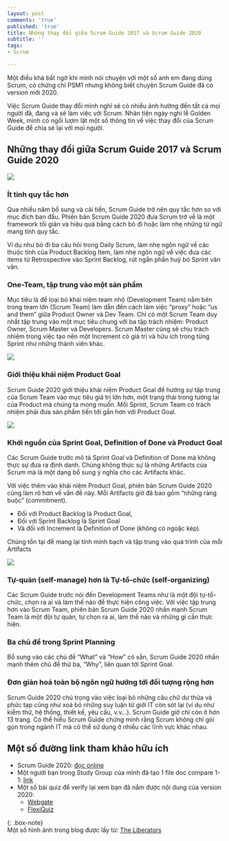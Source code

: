 ```yaml
---
layout: post
comments: 'true'
published: 'true'
title: Những thay đổi giữa Scrum Guide 2017 và Scrum Guide 2020
subtitle: ''
tags:
- Scrum

---
```

Một điều khá bất ngờ khi mình nói chuyện với một số anh em đang dùng Scrum, có chứng chỉ PSM1 nhưng không biết chuyện Scrum Guide đã có version mới 2020.

Việc Scrum Guide thay đổi mình nghĩ sẽ có nhiều ảnh hưởng đến tất cả mọi người đã, đang và sẽ làm việc với Scrum. Nhân tiện ngày nghỉ lễ Golden Week, mình có ngồi lượm lặt một số thông tin về việc thay đổi của Scrum Guide để chia sẻ lại với mọi người.

## Những thay đổi giữa Scrum Guide 2017 và Scrum Guide 2020

![](https://miro.medium.com/max/1000/1*kYOXMJpICIdUSnzLSiqKDQ.png)

### Ít tính quy tắc hơn

Qua nhiều năm bổ sung và cải tiến, Scrum Guide trở nên quy tắc hơn so với mục đích ban đầu. Phiên bản Scrum Guide 2020 đưa Scrum trở về là một framework tối giản và hiệu quả bằng cách bỏ đi hoặc làm nhẹ những từ ngữ mang tính quy tắc.

Ví dụ như bỏ đi ba câu hỏi trong Daily Scrum, làm nhẹ ngôn ngữ về các thuộc tính của Product Backlog Item, làm nhẹ ngôn ngữ về việc đưa các items từ Retrospective vào Sprint Backlog, rút ngắn phần huỷ bỏ Sprint vân vân.

### One-Team, tập trung vào một sản phẩm

Mục tiêu là để loại bỏ khái niệm team nhỏ (Development Team) nằm bên trong team lớn (Scrum Team) làm dẫn đến cách làm việc “proxy” hoặc “us and them” giữa Product Owner và Dev Team. Chỉ có một Scrum Team duy nhất tập trung vào một mục tiêu chung với ba tập trách nhiệm: Product Owner, Scrum Master và Developers. Scrum Master cũng sẽ chịu trách nhiệm trong việc tạo nên một Increment có giá trị và hữu ích trong từng Sprint như những thành viên khác.

![](https://miro.medium.com/max/2400/1*JacfqAFnZrviacOBV_q3Ug.jpeg)

### Giới thiệu khái niệm Product Goal

Scrum Guide 2020 giới thiệu khái niệm Product Goal để hướng sự tập trung của Scrum Team vào mục tiêu giá trị lớn hơn, một trạng thái trong tương lai của Product mà chúng ta mong muốn. Mỗi Sprint, Scrum Team có trách nhiệm phải đưa sản phẩm tiến tới gần hơn với Product Goal.

![](https://miro.medium.com/max/2400/1*sGj-OP0fcPHeWw9PjE67pA.jpeg)

### Khởi nguồn của Sprint Goal, Definition of Done và Product Goal

Các Scrum Guide trước mô tả Sprint Goal và Definition of Done mà không thực sự đưa ra định danh. Chúng không thực sự là những Artifacts của Scrum mà là một dạng bổ sung ý nghĩa cho các Artifacts khác.

Với việc thêm vào khái niệm Product Goal, phiên bản Scrum Guide 2020 cũng làm rõ hơn về vấn đề này. Mỗi Artifacts giờ đã bao gồm “những ràng buộc” (commitment).

* Đối với Product Backlog là Product Goal,
* Đối với Sprint Backlog là Sprint Goal
* Và đối với Increment là Definition of Done (không có ngoặc kép).

Chúng tồn tại để mang lại tính minh bạch và tập trung vào quá trình của mỗi Artifacts

![](https://miro.medium.com/max/2400/1*Bpi1QaXygXBwALAxS9hzNA.jpeg)

### Tự-quản (self-manage) hơn là Tự-tổ-chức (self-organizing)

Các Scrum Guide trước nói đến Development Teams như là một đội tự-tổ-chức, chọn ra ai và làm thế nào để thực hiện công việc. Với việc tập trung hơn vào Scrum Team, phiên bản Scrum Guide 2020 nhấn mạnh Scrum Team là một đội tự quản, tự chọn ra ai, làm thế nào và những gì cần thực hiện.

### Ba chủ đề trong Sprint Planning

Bổ sung vào các chủ đề “What” và “How” có sẵn, Scrum Guide 2020 nhấn mạnh thêm chủ đề thứ ba, “Why”, liên quan tới Sprint Goal.

### Đơn giản hoá toàn bộ ngôn ngữ hướng tới đối tượng rộng hơn

Scrum Guide 2020 chú trọng vào việc loại bỏ những câu chữ dư thừa và phức tạp cũng như xoá bỏ những suy luận từ giới IT còn sót lại (ví dụ như kiểm thử, hệ thống, thiết kế, yêu cầu, v.v…). Scrum Guide giờ chỉ còn ít hơn 13 trang. Có thể hiểu Scrum Guide chứng minh rằng Scrum không chỉ gói gọn trong ngành IT mà có thể sử dụng ở nhiều các lĩnh vực khác nhau.

## Một số đường link tham khảo hữu ích

* Scrum Guide 2020: [đọc online](https://scrumguides.org/scrum-guide.html "ScrumGuide")
* Một người bạn trong Study Group của mình đã tạo 1 file doc compare 1-1: [link](https://docs.google.com/document/d/1YzFcpmdoYKgUDXrBc1ZuUfYkVKGyFCK_jMXLrqg8mPM/edit)
* Một số bài quiz để verify lại xem bạn đã nắm được nội dung của version 2020:
  * [Webgate](https://www.notion.so/cuonghapvn/Scrum-Guide-2020-So-s-nh-Scrum-guide-2020-v-Scrum-guide-2017-c2a85a434682418cabba3aa47ee71166#5b4eb13056d747a89dff71c2a4d85908)
  * [FlexiQuiz](https://www.notion.so/cuonghapvn/Scrum-Guide-2020-So-s-nh-Scrum-guide-2020-v-Scrum-guide-2017-c2a85a434682418cabba3aa47ee71166#6c0b173e0feb4de6986fc3eb5a836b9d)

{: .box-note}  
Một số hình ảnh trong blog được lấy từ: [The Liberators](https://medium.com/the-liberators/what-4-key-changes-to-the-scrum-guide-tell-us-about-scrum-3d4e26a8873d)